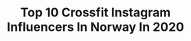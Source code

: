 ---
title: Top 10 Crossfit Instagram Influencers In Norway In 2020
description: >-
  Find top crossfit Instagram influencers in Norway in 2020. Most popular hashtags: #running #crossfitgames #homegym #burpees.
platform: Instagram
profiles:
  - username: "vero9cah"
    fullname: >-
      V E R O N I C A 🇳🇴 BERGEN
    location: "Norway"
    followers: 27476
    engagement: 688
    commentsToLikes: 0.116157
    id: ck8t1wg5oxb5y0j78hwu0l4e7
    verified: false
    hashtags: ""
  - username: "vildeandreassen"
    fullname: >-
      
    location: "Norway"
    followers: 30515
    engagement: 397
    commentsToLikes: 0.210384
    id: ck0w25z7gmrt60i19ezds63hz
    verified: false
    hashtags: "#lillel, #solbrentp, #saturday, #post10krun"
  - username: "andreasolberg"
    fullname: >-
      andreasolberg
    location: "Norway"
    followers: 6970
    engagement: 1148
    commentsToLikes: 0.078734
    id: ck14jwr4mmktg0i19mqjy85bo
    verified: false
    hashtags: "#lokalspons, #crossfitgirls, #fysioterapeut, #giveaway"
  - username: "hogberglukas"
    fullname: >-
      Lukas | Crossfit | Athlete
    location: "Norway"
    followers: 105514
    engagement: 434
    commentsToLikes: 0.023073
    id: ck5cjzv5gvtyr0i11gfkd3cp1
    verified: true
    hashtags: "#gymnasty, #garagegym, #liftingweights, #jumptraining"
  - username: "synnekrokstad"
    fullname: >-
      Synne Krokstad
    location: "Norway"
    followers: 58888
    engagement: 494
    commentsToLikes: 0.022491
    id: ck0u6azjw1klm0i19ys5kwh1n
    verified: false
    hashtags: "#endurance, #weightlifting, #gaitline, #sundayvibes"
  - username: "aktivmamma"
    fullname: >-
      Cathrine 🇳🇴
    location: "Norway"
    followers: 22936
    engagement: 467
    commentsToLikes: 0.067849
    id: ck5q44os5nqso0i11w2n0z62s
    verified: false
    hashtags: "#bluewater, #instagram, #beproudofyou, #yogabeginner"
  - username: "treningsfrue"
    fullname: >-
      Treningsfrue Camilla 🇳🇴
    location: "Norway"
    followers: 129276
    engagement: 241
    commentsToLikes: 0.030094
    id: ck15umvaxnyce0i1979g2ibw0
    verified: true
    hashtags: "#bunad, #treningmedstrikk, #motivasjon, #gluten"
  - username: "siljemilie"
    fullname: >-
      Silje Emilie Tønnesen
    location: "Norway"
    followers: 93255
    engagement: 406
    commentsToLikes: 0.025113
    id: ck0vwmwxeul8b0i19nkbs3m8e
    verified: false
    hashtags: "#throwback, #eyesforward, #weekendmode, #selfcare"
  - username: "holtekristin"
    fullname: >-
      Kristin Holte
    location: "Norway"
    followers: 131916
    engagement: 208
    commentsToLikes: 0.030027
    id: ck0twfkdpf5d90i19ewyzk97m
    verified: true
    hashtags: "#crossfitkids, #womensday, #keepitup, #kriger"
  - username: "emma.lawson_5"
    fullname: >-
      Emma Lawson
    location: "Norway"
    followers: 11583
    engagement: 1309
    commentsToLikes: 0.015231
    id: ck6tvc0phlda90j71jea60nkv
    verified: false
    hashtags: "#collingwood, #miamiwods, #fitaid, #sonyalpha"
---